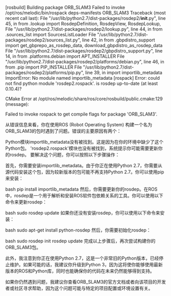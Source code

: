 

[rosbuild] Building package ORB_SLAM3
Failed to invoke /opt/ros/melodic/bin/rospack deps-manifests ORB_SLAM3
Traceback (most recent call last):
  File "/usr/lib/python2.7/dist-packages/rosdep2/__init__.py", line 45, in <module>
    from .lookup import RosdepDefinition, RosdepView, RosdepLookup, \
  File "/usr/lib/python2.7/dist-packages/rosdep2/lookup.py", line 44, in <module>
    from .sources_list import SourcesListLoader
  File "/usr/lib/python2.7/dist-packages/rosdep2/sources_list.py", line 42, in <module>
    from .gbpdistro_support import get_gbprepo_as_rosdep_data, download_gbpdistro_as_rosdep_data
  File "/usr/lib/python2.7/dist-packages/rosdep2/gbpdistro_support.py", line 14, in <module>
    from .platforms.debian import APT_INSTALLER
  File "/usr/lib/python2.7/dist-packages/rosdep2/platforms/debian.py", line 46, in <module>
    from .pip import PIP_INSTALLER
  File "/usr/lib/python2.7/dist-packages/rosdep2/platforms/pip.py", line 39, in <module>
    import importlib_metadata
ImportError: No module named importlib_metadata
[rospack] Error: could not find python module 'rosdep2.rospack'. is rosdep up-to-date (at least 0.10.4)?


CMake Error at /opt/ros/melodic/share/ros/core/rosbuild/public.cmake:129 (message):
  

  Failed to invoke rospack to get compile flags for package 'ORB_SLAM3'.


从错误信息来看，你在使用ROS (Robot Operating System) 构建一个名为ORB_SLAM3的包时遇到了问题。错误的主要原因有两个：

Python模块importlib_metadata没有被找到。这是因为在你的环境中缺少了这个Python包。
'rosdep2.rospack'模块也没有被找到，系统提示你可能需要更新你的rosdep。
要解决这个问题，你可以按照以下步骤操作：

首先，你需要安装importlib_metadata。由于你正在使用Python 2.7，你需要从源代码安装这个包，因为较新版本的包可能不再支持Python 2.7。你可以使用pip来安装：

bash
pip install importlib_metadata
然后，你需要更新你的rosdep。在ROS中，rosdep是一个用于解析和安装ROS软件包依赖关系的工具。你可以使用以下命令来更新rosdep：

bash
sudo rosdep update
如果你还没有安装rosdep，你可以使用以下命令来安装：

bash
sudo apt-get install python-rosdep
然后，你需要初始化rosdep：

bash
sudo rosdep init
rosdep update
完成以上步骤后，再次尝试构建你的ORB_SLAM3包。

此外，我注意到你正在使用Python 2.7，这是一个非常旧的Python版本，已经停止维护。如果可能的话，我建议你升级到Python 3，因为这将使你能够使用最新版本的ROS和Python库，同时也能确保你的代码在未来仍然能够得到支持。

如果你仍然遇到问题，我建议你查看ORB_SLAM3的官方文档或者向该项目的开发者或社区寻求帮助，因为这个问题可能与特定的项目配置或环境设置有关。